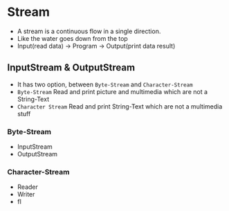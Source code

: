 # Stream
- A stream is a continuous flow in a single direction.
- Like the water goes down from the top
- Input(read data) -> Program -> Output(print data result)

## InputStream & OutputStream
- It has two option, between `Byte-Stream` and `Character-Stream`
- `Byte-Stream` Read and print picture and multimedia which are not a String-Text
- `Character Stream` Read and print String-Text which are not a multimedia stuff

### Byte-Stream
- InputStream
- OutputStream

### Character-Stream
- Reader
- Writer
- fl